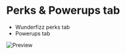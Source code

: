# Perks & Powerups tab
   * Wunderfizz perks tab
   * Powerups tab

![Preview](https://i.imgur.com/8VGmMSK.png)
